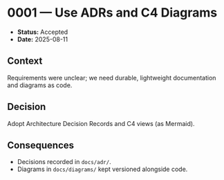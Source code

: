 # 0001 — Use ADRs and C4 Diagrams
- **Status:** Accepted
- **Date:** 2025-08-11

## Context
Requirements were unclear; we need durable, lightweight documentation and diagrams as code.

## Decision
Adopt Architecture Decision Records and C4 views (as Mermaid).

## Consequences
- Decisions recorded in `docs/adr/`.
- Diagrams in `docs/diagrams/` kept versioned alongside code.
